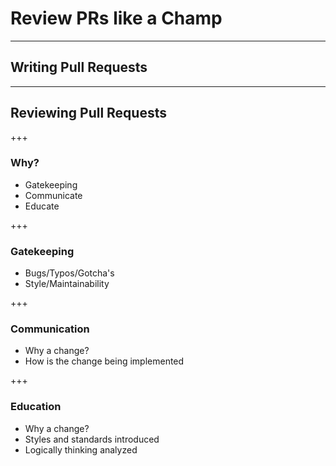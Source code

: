 # Review PRs like a Champ

---
## Writing Pull Requests

---
## Reviewing Pull Requests

+++
### Why?

- Gatekeeping
- Communicate
- Educate

+++
### Gatekeeping

- Bugs/Typos/Gotcha's
- Style/Maintainability

+++
### Communication

- Why a change?
- How is the change being implemented

+++
### Education

- Why a change?
- Styles and standards introduced
- Logically thinking analyzed

